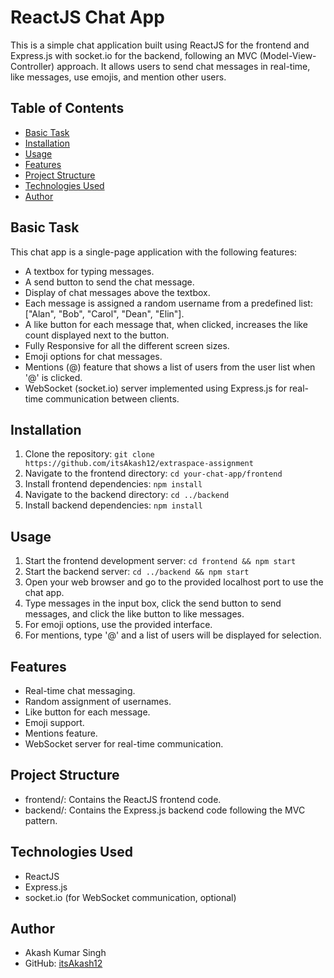 # ReactJS Chat App

This is a simple chat application built using ReactJS for the frontend and Express.js with socket.io for the backend, following an MVC (Model-View-Controller) approach. It allows users to send chat messages in real-time, like messages, use emojis, and mention other users.

## Table of Contents
- [Basic Task](#basic-task)
- [Installation](#installation)
- [Usage](#usage)
- [Features](#features)
- [Project Structure](#project-structure)
- [Technologies Used](#technologies-used)
- [Author](#author)

## Basic Task
This chat app is a single-page application with the following features:

- A textbox for typing messages.
- A send button to send the chat message.
- Display of chat messages above the textbox.
- Each message is assigned a random username from a predefined list: ["Alan", "Bob", "Carol", "Dean", "Elin"].
- A like button for each message that, when clicked, increases the like count displayed next to the button.
- Fully Responsive for all the different screen sizes.
- Emoji options for chat messages.
- Mentions (@) feature that shows a list of users from the user list when '@' is clicked.
- WebSocket (socket.io) server implemented using Express.js for real-time communication between clients.

## Installation
1. Clone the repository: `git clone https://github.com/itsAkash12/extraspace-assignment`
2. Navigate to the frontend directory: `cd your-chat-app/frontend`
3. Install frontend dependencies: `npm install`
4. Navigate to the backend directory: `cd ../backend`
5. Install backend dependencies: `npm install`

## Usage
1. Start the frontend development server: `cd frontend && npm start`
2. Start the backend server: `cd ../backend && npm start`
3. Open your web browser and go to the provided localhost port to use the chat app.
4. Type messages in the input box, click the send button to send messages, and click the like button to like messages.
5. For emoji options, use the provided interface.
6. For mentions, type '@' and a list of users will be displayed for selection.

## Features
- Real-time chat messaging.
- Random assignment of usernames.
- Like button for each message.
- Emoji support.
- Mentions feature.
- WebSocket server for real-time communication.

## Project Structure
- frontend/: Contains the ReactJS frontend code.
- backend/: Contains the Express.js backend code following the MVC pattern.

## Technologies Used
- ReactJS
- Express.js
- socket.io (for WebSocket communication, optional)

## Author
- Akash Kumar Singh
- GitHub: [itsAkash12](https://github.com/itsAkash12)

